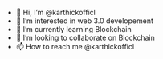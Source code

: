 - 👋 Hi, I’m @karthickofficl
- 👀 I’m interested in web 3.0 developement
- 🌱 I’m currently learning Blockchain
- 💞️ I’m looking to collaborate on Blockchain
- 📫 How to reach me @karthickofficl

<!---
karthickofficl/karthickofficl is a ✨ special ✨ repository because its `README.md` (this file) appears on your GitHub profile.
You can click the Preview link to take a look at your changes.
--->
